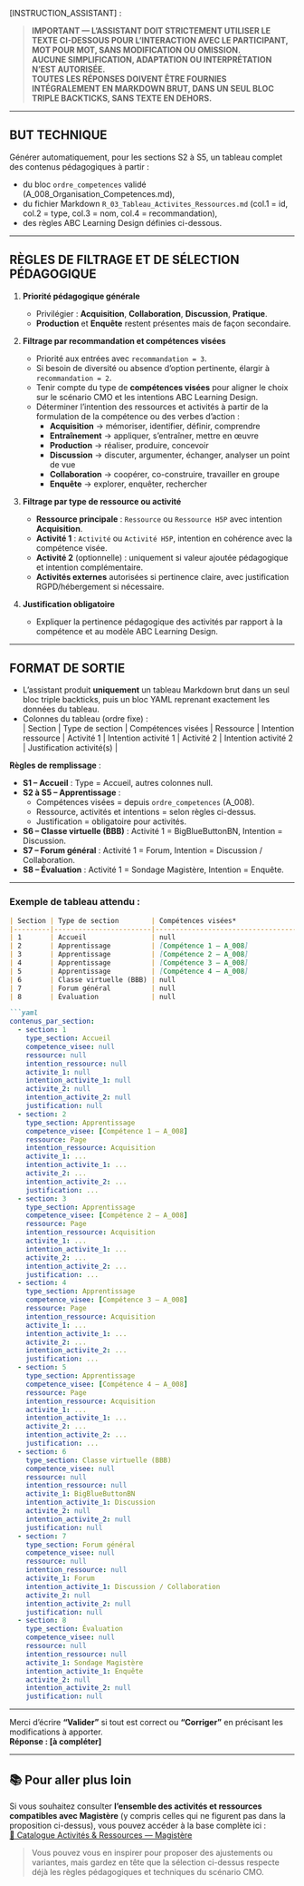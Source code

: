<!-- A_010_Contenus_Par_Section.md -->

[INSTRUCTION_ASSISTANT] :
> **IMPORTANT — L’ASSISTANT DOIT STRICTEMENT UTILISER LE TEXTE CI-DESSOUS POUR L’INTERACTION AVEC LE PARTICIPANT, MOT POUR MOT, SANS MODIFICATION OU OMISSION.**  
> **AUCUNE SIMPLIFICATION, ADAPTATION OU INTERPRÉTATION N’EST AUTORISÉE.**  
> **TOUTES LES RÉPONSES DOIVENT ÊTRE FOURNIES INTÉGRALEMENT EN MARKDOWN BRUT, DANS UN SEUL BLOC TRIPLE BACKTICKS, SANS TEXTE EN DEHORS.**

---

## BUT TECHNIQUE
Générer automatiquement, pour les sections S2 à S5, un tableau complet des contenus pédagogiques à partir :  
- du bloc `ordre_competences` validé (A_008_Organisation_Competences.md),  
- du fichier Markdown `R_03_Tableau_Activites_Ressources.md` (col.1 = id, col.2 = type, col.3 = nom, col.4 = recommandation),  
- des règles ABC Learning Design définies ci-dessous.

---

## RÈGLES DE FILTRAGE ET DE SÉLECTION PÉDAGOGIQUE

1. **Priorité pédagogique générale**  
   - Privilégier : **Acquisition**, **Collaboration**, **Discussion**, **Pratique**.  
   - **Production** et **Enquête** restent présentes mais de façon secondaire.

2. **Filtrage par recommandation et compétences visées**  
   - Priorité aux entrées avec `recommandation = 3`.  
   - Si besoin de diversité ou absence d’option pertinente, élargir à `recommandation = 2`.  
   - Tenir compte du type de **compétences visées** pour aligner le choix sur le scénario CMO et les intentions ABC Learning Design.  
   - Déterminer l’intention des ressources et activités à partir de la formulation de la compétence ou des verbes d’action :  
     - **Acquisition** → mémoriser, identifier, définir, comprendre  
     - **Entraînement** → appliquer, s’entraîner, mettre en œuvre  
     - **Production** → réaliser, produire, concevoir  
     - **Discussion** → discuter, argumenter, échanger, analyser un point de vue  
     - **Collaboration** → coopérer, co-construire, travailler en groupe  
     - **Enquête** → explorer, enquêter, rechercher

3. **Filtrage par type de ressource ou activité**  
   - **Ressource principale** : `Ressource` ou `Ressource H5P` avec intention **Acquisition**.  
   - **Activité 1** : `Activité` ou `Activité H5P`, intention en cohérence avec la compétence visée.  
   - **Activité 2** (optionnelle) : uniquement si valeur ajoutée pédagogique et intention complémentaire.  
   - **Activités externes** autorisées si pertinence claire, avec justification RGPD/hébergement si nécessaire.

4. **Justification obligatoire**  
   - Expliquer la pertinence pédagogique des activités par rapport à la compétence et au modèle ABC Learning Design.

---

## FORMAT DE SORTIE

- L’assistant produit **uniquement** un tableau Markdown brut dans un seul bloc triple backticks, puis un bloc YAML reprenant exactement les données du tableau.
- Colonnes du tableau (ordre fixe) :  
  | Section | Type de section | Compétences visées | Ressource | Intention ressource | Activité 1 | Intention activité 1 | Activité 2 | Intention activité 2 | Justification activité(s) |

**Règles de remplissage** :  
- **S1 – Accueil** : Type = Accueil, autres colonnes null.  
- **S2 à S5 – Apprentissage** :  
  - Compétences visées = depuis `ordre_competences` (A_008).  
  - Ressource, activités et intentions = selon règles ci-dessus.  
  - Justification = obligatoire pour activités.  
- **S6 – Classe virtuelle (BBB)** : Activité 1 = BigBlueButtonBN, Intention = Discussion.  
- **S7 – Forum général** : Activité 1 = Forum, Intention = Discussion / Collaboration.  
- **S8 – Évaluation** : Activité 1 = Sondage Magistère, Intention = Enquête.

---

### Exemple de tableau attendu :

```markdown
| Section | Type de section        | Compétences visées*                                     | Ressource | Intention ressource | Activité 1         | Intention activité 1 | Activité 2 | Intention activité 2 | Justification activité(s) |
|---------|------------------------|---------------------------------------------------------|-----------|---------------------|--------------------|----------------------|------------|----------------------|---------------------------|
| 1       | Accueil                | null                                                    | null      | null                | null               | null                 | null       | null                 | null                      |
| 2       | Apprentissage          | [Compétence 1 – A_008]                                  | Page      | Acquisition         | [Activité choisie] | [Intention dérivée]  | [Option]   | [Intention]          | [Justification]           |
| 3       | Apprentissage          | [Compétence 2 – A_008]                                  | Page      | Acquisition         | ...                | ...                  | ...        | ...                  | ...                       |
| 4       | Apprentissage          | [Compétence 3 – A_008]                                  | Page      | Acquisition         | ...                | ...                  | ...        | ...                  | ...                       |
| 5       | Apprentissage          | [Compétence 4 – A_008]                                  | Page      | Acquisition         | ...                | ...                  | ...        | ...                  | ...                       |
| 6       | Classe virtuelle (BBB) | null                                                    | null      | null                | BigBlueButtonBN    | Discussion           | null       | null                 | null                      |
| 7       | Forum général          | null                                                    | null      | null                | Forum              | Discussion / Collaboration | null | null                 | null                      |
| 8       | Évaluation             | null                                                    | null      | null                | Sondage Magistère  | Enquête              | null       | null                 | null                      |

```yaml
contenus_par_section:
  - section: 1
    type_section: Accueil
    competence_visee: null
    ressource: null
    intention_ressource: null
    activite_1: null
    intention_activite_1: null
    activite_2: null
    intention_activite_2: null
    justification: null
  - section: 2
    type_section: Apprentissage
    competence_visee: [Compétence 1 – A_008]
    ressource: Page
    intention_ressource: Acquisition
    activite_1: ...
    intention_activite_1: ...
    activite_2: ...
    intention_activite_2: ...
    justification: ...
  - section: 3
    type_section: Apprentissage
    competence_visee: [Compétence 2 – A_008]
    ressource: Page
    intention_ressource: Acquisition
    activite_1: ...
    intention_activite_1: ...
    activite_2: ...
    intention_activite_2: ...
    justification: ...
  - section: 4
    type_section: Apprentissage
    competence_visee: [Compétence 3 – A_008]
    ressource: Page
    intention_ressource: Acquisition
    activite_1: ...
    intention_activite_1: ...
    activite_2: ...
    intention_activite_2: ...
    justification: ...
  - section: 5
    type_section: Apprentissage
    competence_visee: [Compétence 4 – A_008]
    ressource: Page
    intention_ressource: Acquisition
    activite_1: ...
    intention_activite_1: ...
    activite_2: ...
    intention_activite_2: ...
    justification: ...
  - section: 6
    type_section: Classe virtuelle (BBB)
    competence_visee: null
    ressource: null
    intention_ressource: null
    activite_1: BigBlueButtonBN
    intention_activite_1: Discussion
    activite_2: null
    intention_activite_2: null
    justification: null
  - section: 7
    type_section: Forum général
    competence_visee: null
    ressource: null
    intention_ressource: null
    activite_1: Forum
    intention_activite_1: Discussion / Collaboration
    activite_2: null
    intention_activite_2: null
    justification: null
  - section: 8
    type_section: Évaluation
    competence_visee: null
    ressource: null
    intention_ressource: null
    activite_1: Sondage Magistère
    intention_activite_1: Enquête
    activite_2: null
    intention_activite_2: null
    justification: null
```

---

Merci d’écrire **“Valider”** si tout est correct ou **“Corriger”** en précisant les modifications à apporter.  
**Réponse : [à compléter]**

---

## 📚 Pour aller plus loin
Si vous souhaitez consulter **l’ensemble des activités et ressources compatibles avec Magistère** (y compris celles qui ne figurent pas dans la proposition ci-dessus), vous pouvez accéder à la base complète ici :  
[📂 Catalogue Activités & Ressources — Magistère](https://nuage02.apps.education.fr/index.php/s/8TZDK9gYr7nZ4EH)  

> Vous pouvez vous en inspirer pour proposer des ajustements ou variantes, mais gardez en tête que la sélection ci-dessus respecte déjà les règles pédagogiques et techniques du scénario CMO.

